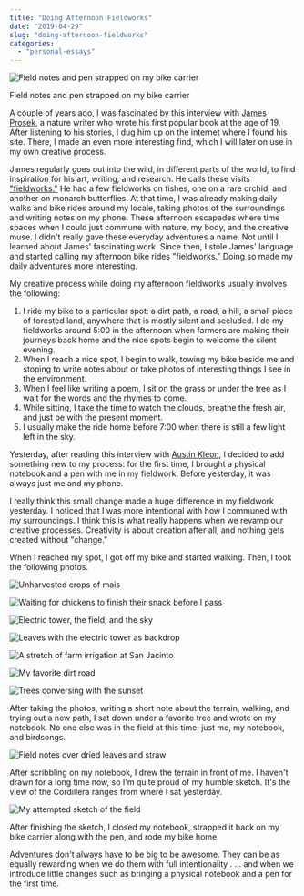 ```yaml
---
title: "Doing Afternoon Fieldworks"
date: "2019-04-29"
slug: "doing-afternoon-fieldworks"
categories:
  - "personal-essays"
---
```


![Field notes and pen strapped on my bike carrier](images/fieldnotes.jpg)

Field notes and pen strapped on my bike carrier

A couple of years ago, I was fascinated by this interview with [James Prosek](https://onbeing.org/programs/james-prosek-fishing-with-mystery/), a nature writer who wrote his first popular book at the age of 19. After listening to his stories, I dug him up on the internet where I found his site. There, I made an even more interesting find, which I will later on use in my own creative process.

James regularly goes out into the wild, in different parts of the world, to find inspiration for his art, writing, and research. He calls these visits ["fieldworks."](https://www.troutsite.com/field.html) He had a few fieldworks on fishes, one on a rare orchid, and another on monarch butterflies. At that time, I was already making daily walks and bike rides around my locale, taking photos of the surroundings and writing notes on my phone. These afternoon escapades where time spaces when I could just commune with nature, my body, and the creative muse. I didn't really gave these everyday adventures a name. Not until I learned about James' fascinating work. Since then, I stole James' language and started calling my afternoon bike rides "fieldworks." Doing so made my daily adventures more interesting.

My creative process while doing my afternoon fieldworks usually involves the following:

1. I ride my bike to a particular spot: a dirt path, a road, a hill, a small piece of forested land, anywhere that is mostly silent and secluded. I do my fieldworks around 5:00 in the afternoon when farmers are making their journeys back home and the nice spots begin to welcome the silent evening.
2. When I reach a nice spot, I begin to walk, towing my bike beside me and stoping to write notes about or take photos of interesting things I see in the environment.
3. When I feel like writing a poem, I sit on the grass or under the tree as I wait for the words and the rhymes to come.
4. While sitting, I take the time to watch the clouds, breathe the fresh air, and just be with the present moment.
5. I usually make the ride home before 7:00 when there is still a few light left in the sky.

Yesterday, after reading this interview with [Austin Kleon](https://extraordinaryroutines.com/austin-kleon/), I decided to add something new to my process: for the first time, I brought a physical notebook and a pen with me in my fieldwork. Before yesterday, it was always just me and my phone.

I really think this small change made a huge difference in my fieldwork yesterday. I noticed that I was more intentional with how I communed with my surroundings. I think this is what really happens when we revamp our creative processes. Creativity is about creation after all, and nothing gets created without "change."

When I reached my spot, I got off my bike and started walking. Then, I took the following photos.

![Unharvested crops of mais](images/corn_fields_san_jacinto.jpg "Unharvested crops of mais")

![Waiting for chickens to finish their snack before I pass](images/cow_chicken_san_jacinto.jpg "Waiting for chickens to finish their snack before I pass")

![Electric tower, the field, and the sky](images/electric_tower_san_jacinto.jpg "Electric tower, the field, and the sky")

![Leaves with the electric tower as backdrop](images/electric_tower_leaves_san_jacinto.jpg "Leaves with the electric tower as backdrop")

![A stretch of farm irrigation at San Jacinto](images/irrigation_san_jacinto.jpg "A stretch of farm irrigation at San Jacinto")

![My favorite dirt road](images/dirt_road_san_jacinto.jpg "My favorite dirt road")

![Trees conversing with the sunset](images/trees_sunset_san_jacinto.jpg "Trees conversing with the sunset")

After taking the photos, writing a short note about the terrain, walking, and trying out a new path, I sat down under a favorite tree and wrote on my notebook. No one else was in the field at this time: just me, my notebook, and birdsongs.

![Field notes over dried leaves and straw](images/fieldnotes_straw_san_jacinto.jpg "Field notes over dried leaves and straw")

After scribbling on my notebook, I drew the terrain in front of me. I haven't drawn for a long time now, so I'm quite proud of my humble sketch. It's the view of the Cordillera ranges from where I sat yesterday.

![My attempted sketch of the field](images/sketch_san_jacinto.jpg "My attempted sketch of the field")

After finishing the sketch, I closed my notebook, strapped it back on my bike carrier along with the pen, and rode my bike home.

Adventures don't always have to be big to be awesome. They can be as equally rewarding when we do them with full intentionality . . . and when we introduce little changes such as bringing a physical notebook and a pen for the first time.

